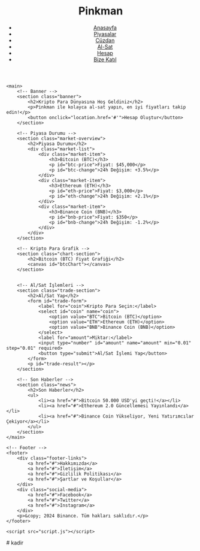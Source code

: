 <!DOCTYPE html>
<html lang="tr">
<head>
    <meta charset="UTF-8">
    <meta name="viewport" content="width=device-width, initial-scale=1.0">
    <title>Pinkman - Kripto Para Borsası</title>
    <link rel="stylesheet" href="style.css">
    <!-- Chart.js kütüphanesini ekliyoruz -->
    <script src="https://cdn.jsdelivr.net/npm/chart.js"></script>
</head>
<body>
    <header>
        <div class="logo">
            <h1>Pinkman</h1>
        </div>
        <nav>
            <ul>
                <li><a href="#">Anasayfa</a></li>
                <li><a href="#">Piyasalar</a></li>
                <li><a href="#">Cüzdan</a></li>
                <li><a href="#">Al-Sat</a></li>
                <li><a href="#">Hesap</a></li>
                <li><a href="#">Bize Katıl</a></li>
            </ul>
        </nav>
    </header>

    <main>
        <!-- Banner -->
        <section class="banner">
            <h2>Kripto Para Dünyasına Hoş Geldiniz</h2>
            <p>Pinkman ile kolayca al-sat yapın, en iyi fiyatları takip edin!</p>
            <button onclick="location.href='#'">Hesap Oluştur</button>
        </section>

        <!-- Piyasa Durumu -->
        <section class="market-overview">
            <h2>Piyasa Durumu</h2>
            <div class="market-list">
                <div class="market-item">
                    <h3>Bitcoin (BTC)</h3>
                    <p id="btc-price">Fiyat: $45,000</p>
                    <p id="btc-change">24h Değişim: +3.5%</p>
                </div>
                <div class="market-item">
                    <h3>Ethereum (ETH)</h3>
                    <p id="eth-price">Fiyat: $3,000</p>
                    <p id="eth-change">24h Değişim: +2.1%</p>
                </div>
                <div class="market-item">
                    <h3>Binance Coin (BNB)</h3>
                    <p id="bnb-price">Fiyat: $350</p>
                    <p id="bnb-change">24h Değişim: -1.2%</p>
                </div>
            </div>
        </section>

        <!-- Kripto Para Grafik -->
        <section class="chart-section">
            <h2>Bitcoin (BTC) Fiyat Grafiği</h2>
            <canvas id="btcChart"></canvas>
        </section>
 

        <!-- Al/Sat İşlemleri -->
        <section class="trade-section">
            <h2>Al/Sat Yap</h2>
            <form id="trade-form">
                <label for="coin">Kripto Para Seçin:</label>
                <select id="coin" name="coin">
                    <option value="BTC">Bitcoin (BTC)</option>
                    <option value="ETH">Ethereum (ETH)</option>
                    <option value="BNB">Binance Coin (BNB)</option>
                </select>
                <label for="amount">Miktar:</label>
                <input type="number" id="amount" name="amount" min="0.01" step="0.01" required>
                <button type="submit">Al/Sat İşlemi Yap</button>
            </form>
            <p id="trade-result"></p>
        </section>

        <!-- Son Haberler -->
        <section class="news">
            <h2>Son Haberler</h2>
            <ul>
                <li><a href="#">Bitcoin 50.000 USD'yi geçti!</a></li>
                <li><a href="#">Ethereum 2.0 Güncellemesi Yayınlandı</a></li>
                <li><a href="#">Binance Coin Yükseliyor, Yeni Yatırımcılar Çekiyor</a></li>
            </ul>
        </section>
    </main>

    <!-- Footer -->
    <footer>
        <div class="footer-links">
            <a href="#">Hakkımızda</a>
            <a href="#">İletişim</a>
            <a href="#">Gizlilik Politikası</a>
            <a href="#">Şartlar ve Koşullar</a>
        </div>
        <div class="social-media">
            <a href="#">Facebook</a>
            <a href="#">Twitter</a>
            <a href="#">Instagram</a>
        </div>
        <p>&copy; 2024 Binance. Tüm hakları saklıdır.</p>
    </footer>

    <script src="script.js"></script>
</body>
<head> 
<style>

/* Genel Ayarlar */
* {
    margin: 0;
    padding: 0;
    box-sizing: border-box;
}

body {
    font-family: Arial, sans-serif;
    line-height: 1.6;
    background-color: #f4f4f4;
}

/* Header */
header {
    background-color: #131b28;
    color: white;
    padding: 20px;
    display: flex;
    justify-content: space-between;
    align-items: center;
    position: sticky;
    top: 0;
    z-index: 1000;
}

header .logo h1 {
    font-size: 28px;
    font-weight: bold;
}

header nav ul {
    list-style: none;
    display: flex;
}

header nav ul li {
    margin: 0 15px;
}

header nav ul li a {
    color: white;
    text-decoration: none;
    font-size: 16px;
}

header nav ul li a:hover {
    color: #f0b90b;
}

/* Banner */
.banner {
    background-color: #1a2332;
    color: white;
    text-align: center;
    padding: 50px 20px;
    border-radius: 8px;
    margin-bottom: 40px;
}

.banner h2 {
    font-size: 36px;
    margin-bottom: 10px;
}

.banner p {
    font-size: 18px;
    margin-bottom: 20px;
}

.banner button {
    background-color: #f0b90b;
    color: black;
    font-size: 18px;
    padding: 10px 20px;
    border: none;
    cursor: pointer;
    border-radius: 5px;
}

.banner button:hover {
    background-color: #d49e06;
}

/* Piyasa Durumu */
.market-overview {
    margin-top: 40px;
}

.market-overview h2 {
    font-size: 28px;
    margin-bottom: 20px;
}

.market-list {
    display: flex;
    justify-content: space-between;
    flex-wrap: wrap;
}

.market-item {
    background-color: #fff;
    padding: 20px;
    border-radius: 8px;
    width: 30%;
    text-align: center;
    box-shadow: 0 2px 10px rgba(0, 0, 0, 0.1);
    margin-bottom: 20px;
}

.market-item h3 {
    font-size: 22px;
    margin-bottom: 10px;
}

.market-item p {
    font-size: 16px;
}

.market-item p span {
    font-weight: bold;
}

/* Grafik */
.chart-section {
    background-color: #fff;
    padding: 30px;
    margin-top: 40px;
    border-radius: 8px;
    box-shadow: 0 2px 10px rgba(0, 0, 0, 0.1);
}

.chart-section h2 {
    font-size: 28px;
    margin-bottom: 20px;
}

#btcChart {
    width: 100%;
    height: 300px;
}

/* Al/Sat Form */
.trade-section {
    background-color: #fff;
    padding: 30px;
    border-radius: 8px;
    box-shadow: 0 2px 10px rgba(0, 0, 0, 0.1);
    margin-top: 40px;
}

.trade-section h2 {
    font-size: 28px;
    margin-bottom: 20px;
}

.trade-section form {
    display: flex;
    flex-direction: column;
}

.trade-section label {
    font-size: 16px;
    margin-bottom: 5px;
}

.trade-section input, .trade-section select {
    padding: 10px;
    margin-bottom: 20px;
    font-size: 16px;
    border-radius: 5px;
    border: 1px solid #ccc;
}

.trade-section button {
    background-color: #f0b90b;
    color: black;
    font-size: 18px;
    padding: 10px 20px;
    border: none;
    cursor: pointer;
    border-radius: 5px;
}

.trade-section button:hover {
    background-color: #d49e06;
}

/* Haberler */
.news {
    margin-top: 40px;
}

.news h2 {
    font-size: 28px;
    margin-bottom: 20px;
}

.news ul {
    list-style: none;
}

.news ul li {
    margin-bottom: 10px;
}

.news ul li a {
    color: #333;
    text-decoration: none;
    font-size: 16px;
}

.news ul li a:hover {
    color: #f0b90b;
}

/* Footer */
footer {
    background-color: #131b28;
    color: white;
    text-align: center;
    padding: 20px;
    margin-top: 40px;
}

.footer-links, .social-media {
    margin-bottom: 20px;
}

.footer-links a, .social-media a {
    color: white;
    text-decoration: none;
    margin: 0 10px;
}

.footer-links a:hover, .social-media a:hover {
    color: #f0b90b;
}

/* Responsive Tasarım */
@media (max-width: 768px) {
    .market-list {
        flex-direction: column;
        align-items: center;
    }

    .market-item {
        width: 80%;
        margin-bottom: 20px;
    }

    .banner h2 {
        font-size: 28px;
    }

    .trade-section {
        width: 100%;
    }

    .chart-section {
        padding: 20px;
    }
}
</style> 
</head>
<script>
// Kripto para fiyatlarını güncelleyen fonksiyon
function updatePrices() {
    const btcPrice = (45000 + (Math.random() * 2000 - 1000)).toFixed(2);
    const ethPrice = (3000 + (Math.random() * 100 - 50)).toFixed(2);
    const bnbPrice = (350 + (Math.random() * 20 - 10)).toFixed(2);
    
    const btcChange = ((Math.random() * 6 - 3).toFixed(2)) + "%";
    const ethChange = ((Math.random() * 4 - 2).toFixed(2)) + "%";
    const bnbChange = ((Math.random() * 2 - 1).toFixed(2)) + "%";
    
    document.getElementById("btc-price").textContent = Fiyat: $${btcPrice};
    document.getElementById("btc-change").textContent = 24h Değişim: ${btcChange};

    document.getElementById("eth-price").textContent = Fiyat: $${ethPrice};
    document.getElementById("eth-change").textContent = 24h Değişim: ${ethChange};

    document.getElementById("bnb-price").textContent = Fiyat: $${bnbPrice};
    document.getElementById("bnb-change").textContent = 24h Değişim: ${bnbChange};
}

// Al/Sat işlemi simülasyonu
document.getElementById("trade-form").addEventListener("submit", function(e) {
    e.preventDefault();

    const coin = document.getElementById("coin").value;
    const amount = parseFloat(document.getElementById("amount").value);

    const prices = {
        BTC: 45000,
        ETH: 3000,
        BNB: 350
    };

    if (isNaN(amount) || amount <= 0) {
        alert("Lütfen geçerli bir miktar girin!");
        return;
    }

    const total = (prices[coin] * amount).toFixed(2);
    document.getElementById("trade-result").textContent = Seçilen Kripto Para: ${coin} | Miktar: ${amount} | Toplam: $${total};
});

// Bitcoin için basit bir fiyat grafiği oluşturuyoruz
var ctx = document.getElementById('btcChart').getContext('2d');
var btcChart = new Chart(ctx, {
    type: 'line',
    data: {
        labels: ['1 Gün', '2 Gün', '3 Gün', '4 Gün', '5 Gün', '6 Gün', '7 Gün'],
        datasets: [{
            label: 'Bitcoin (BTC) Fiyatı',
            data: [45000, 46000, 44500, 44000, 45000, 45500, 46000],
            borderColor: 'rgba(255, 99, 132, 1)',
            fill: false
        }]
    }
});

// Sayfa yüklendiğinde fiyatları güncelle
window.onload = updatePrices;

// Fiyatları her 10 saniyede bir güncelle
setInterval(updatePrices, 10000);
</script>
</html>
# kadir

